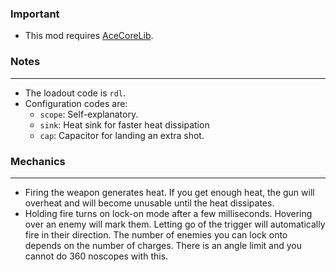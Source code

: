 ### Important
- This mod requires [AceCoreLib](https://gitlab.com/accensi/hd-addons/acecorelib).

### Notes
---
- The loadout code is `rdl`.
- Configuration codes are:
	- `scope`: Self-explanatory.
	- `sink`: Heat sink for faster heat dissipation
	- `cap`: Capacitor for landing an extra shot.

### Mechanics
---
- Firing the weapon generates heat. If you get enough heat, the gun will overheat and will become unusable until the heat dissipates.
- Holding fire turns on lock-on mode after a few milliseconds. Hovering over an enemy will mark them. Letting go of the trigger will automatically fire in their direction. The number of enemies you can lock onto depends on the number of charges. There is an angle limit and you cannot do 360 noscopes with this.